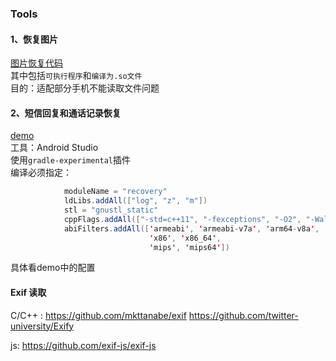 ### Tools

#### 1、恢复图片
[图片恢复代码](https://github.com/xiaoxiaoying/Tools/tree/master/%E5%9B%BE%E7%89%87%E6%81%A2%E5%A4%8D)  
其中包括`可执行程序`和`编译为.so文件`  
目的：适配部分手机不能读取文件问题

#### 2、短信回复和通话记录恢复
[demo](https://github.com/xiaoxiaoying/Tools/tree/master/RecoverySMS)  
工具：Android Studio  
使用`gradle-experimental`插件  
编译必须指定： 

```java
            moduleName = "recovery"
            ldLibs.addAll(["log", "z", "m"])
            stl = "gnustl_static"
            cppFlags.addAll(["-std=c++11", "-fexceptions", "-O2", "-Wall", "-frtti", "-pie", " -fPIE"])
            abiFilters.addAll(['armeabi', 'armeabi-v7a', 'arm64-v8a',
                               'x86', 'x86_64',
                               'mips', 'mips64'])

```
具体看demo中的配置

#### Exif 读取
C/C++ : https://github.com/mkttanabe/exif https://github.com/twitter-university/Exify

js: https://github.com/exif-js/exif-js
